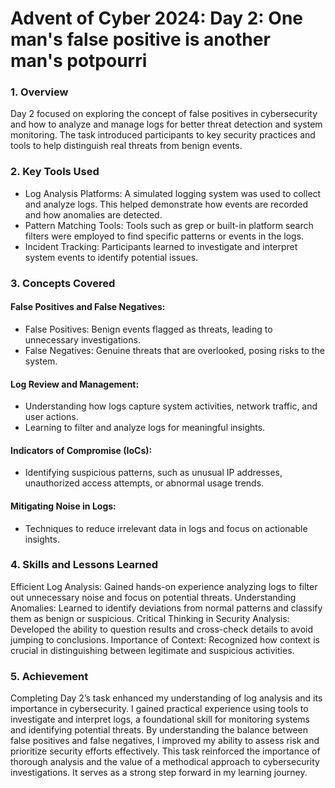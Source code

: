 # Advent of Cyber 2024:  Day 2: One man's false positive is another man's potpourri

### 1. Overview
Day 2 focused on exploring the concept of false positives in cybersecurity and how to analyze and manage logs for better threat detection and system monitoring. The task introduced participants to key security practices and tools to help distinguish real threats from benign events.

### 2. Key Tools Used
- Log Analysis Platforms: A simulated logging system was used to collect and analyze logs. This helped demonstrate how events are recorded and how anomalies are detected.
- Pattern Matching Tools: Tools such as grep or built-in platform search filters were employed to find specific patterns or events in the logs.
- Incident Tracking: Participants learned to investigate and interpret system events to identify potential issues.

### 3. Concepts Covered
#### False Positives and False Negatives:
- False Positives: Benign events flagged as threats, leading to unnecessary investigations.
- False Negatives: Genuine threats that are overlooked, posing risks to the system.

#### Log Review and Management:
- Understanding how logs capture system activities, network traffic, and user actions.
- Learning to filter and analyze logs for meaningful insights.

#### Indicators of Compromise (IoCs):
- Identifying suspicious patterns, such as unusual IP addresses, unauthorized access attempts, or abnormal usage trends.

#### Mitigating Noise in Logs:
- Techniques to reduce irrelevant data in logs and focus on actionable insights.

### 4. Skills and Lessons Learned
Efficient Log Analysis: Gained hands-on experience analyzing logs to filter out unnecessary noise and focus on potential threats.
Understanding Anomalies: Learned to identify deviations from normal patterns and classify them as benign or suspicious.
Critical Thinking in Security Analysis: Developed the ability to question results and cross-check details to avoid jumping to conclusions.
Importance of Context: Recognized how context is crucial in distinguishing between legitimate and suspicious activities.

### 5. Achievement
Completing Day 2’s task enhanced my understanding of log analysis and its importance in cybersecurity. I gained practical experience using tools to investigate and interpret logs, a foundational skill for monitoring systems and identifying potential threats. By understanding the balance between false positives and false negatives, I improved my ability to assess risk and prioritize security efforts effectively.
This task reinforced the importance of thorough analysis and the value of a methodical approach to cybersecurity investigations. It serves as a strong step forward in my learning journey.
